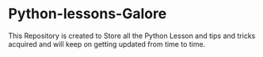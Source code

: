 # Python-lessons-Galore
This Repository is created to Store all the Python Lesson and tips and tricks acquired and will keep on getting updated from time to time.
